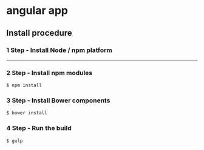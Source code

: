 # angular app


## Install procedure
### 1 Step - Install Node / npm platform
---
### 2 Step - Install npm modules
```
$ npm install  
```
### 3 Step - Install Bower components
```
$ bower install
```

### 4 Step - Run the build 
```
$ gulp
```